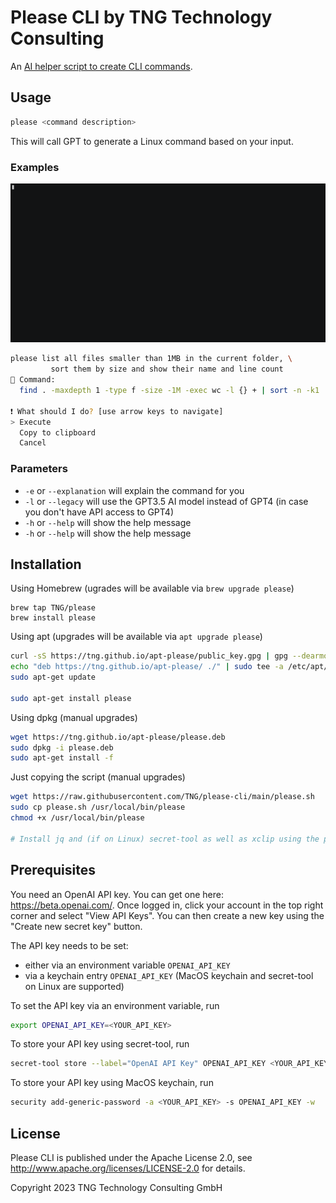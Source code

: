 # Please CLI by TNG Technology Consulting

An [AI helper script to create CLI commands](https://github.com/TNG/please-cli/).

## Usage

```bash
please <command description>
```
This will call GPT to generate a Linux command based on your input.

### Examples

![Demo](resources/demo.gif)

```bash
please list all files smaller than 1MB in the current folder, \
         sort them by size and show their name and line count
🔡 Command:
  find . -maxdepth 1 -type f -size -1M -exec wc -l {} + | sort -n -k1

❗ What should I do? [use arrow keys to navigate]
> Execute
  Copy to clipboard
  Cancel
```

### Parameters
- `-e` or `--explanation` will explain the command for you
- `-l` or `--legacy` will use the GPT3.5 AI model instead of GPT4 (in case you don't have API access to GPT4)
- `-h` or `--help` will show the help message
- `-h` or `--help` will show the help message

## Installation

Using Homebrew (ugrades will be available via `brew upgrade please`)

```
brew tap TNG/please
brew install please
```

Using apt (upgrades will be available via `apt upgrade please`)

```bash
curl -sS https://tng.github.io/apt-please/public_key.gpg | gpg --dearmor | sudo tee /etc/apt/trusted.gpg.d/please.gpg > /dev/null
echo "deb https://tng.github.io/apt-please/ ./" | sudo tee -a /etc/apt/sources.list
sudo apt-get update

sudo apt-get install please
```

Using dpkg (manual upgrades)

```bash
wget https://tng.github.io/apt-please/please.deb
sudo dpkg -i please.deb
sudo apt-get install -f
```

Just copying the script (manual upgrades)

```bash
wget https://raw.githubusercontent.com/TNG/please-cli/main/please.sh
sudo cp please.sh /usr/local/bin/please
chmod +x /usr/local/bin/please

# Install jq and (if on Linux) secret-tool as well as xclip using the package manager of your choice
```

## Prerequisites

You need an OpenAI API key. You can get one here: https://beta.openai.com/. Once logged in, click your account in 
the top right corner and select "View API Keys". You can then create a new key using the "Create new secret key" button.

The API key needs to be set:
- either via an environment variable `OPENAI_API_KEY`
- via a keychain entry `OPENAI_API_KEY` (MacOS keychain and secret-tool on Linux are supported)

To set the API key via an environment variable, run

```bash
export OPENAI_API_KEY=<YOUR_API_KEY>
```

To store your API key using secret-tool, run

```bash
secret-tool store --label="OpenAI API Key" OPENAI_API_KEY <YOUR_API_KEY>
```

To store your API key using MacOS keychain, run

```bash
security add-generic-password -a <YOUR_API_KEY> -s OPENAI_API_KEY -w
```

## License

Please CLI is published under the Apache License 2.0, see http://www.apache.org/licenses/LICENSE-2.0 for details.

Copyright 2023 TNG Technology Consulting GmbH
